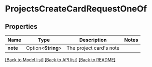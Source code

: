# ProjectsCreateCardRequestOneOf

## Properties

Name | Type | Description | Notes
------------ | ------------- | ------------- | -------------
**note** | Option<**String**> | The project card's note | 

[[Back to Model list]](../README.md#documentation-for-models) [[Back to API list]](../README.md#documentation-for-api-endpoints) [[Back to README]](../README.md)


